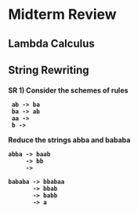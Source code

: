 <h1> Midterm Review </h1> 

<h2> Lambda Calculus 

<h2> String Rewriting
<h4> SR 1) Consider the schemes of rules 

```
 ab -> ba
 ba -> ab
 aa ->
 b ->
```
Reduce the strings abba and bababa
```
abba -> baab
     -> bb
     ->  

bababa -> bbabaa
       -> bbab
       -> babb
       -> a
```
